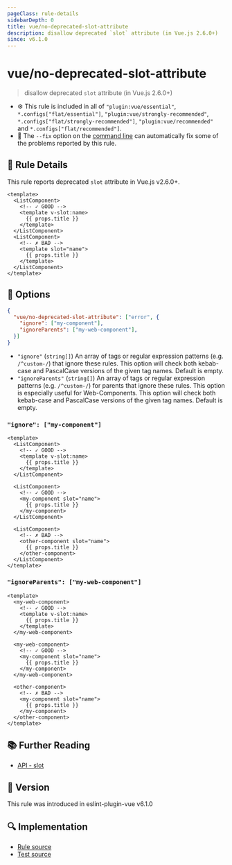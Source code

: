 ```yaml
---
pageClass: rule-details
sidebarDepth: 0
title: vue/no-deprecated-slot-attribute
description: disallow deprecated `slot` attribute (in Vue.js 2.6.0+)
since: v6.1.0
---
```


# vue/no-deprecated-slot-attribute

> disallow deprecated `slot` attribute (in Vue.js 2.6.0+)

- :gear: This rule is included in all of `"plugin:vue/essential"`, `*.configs["flat/essential"]`, `"plugin:vue/strongly-recommended"`, `*.configs["flat/strongly-recommended"]`, `"plugin:vue/recommended"` and `*.configs["flat/recommended"]`.
- :wrench: The `--fix` option on the [command line](https://eslint.org/docs/user-guide/command-line-interface#fix-problems) can automatically fix some of the problems reported by this rule.

## :book: Rule Details

This rule reports deprecated `slot` attribute in Vue.js v2.6.0+.

<eslint-code-block fix :rules="{'vue/no-deprecated-slot-attribute': ['error']}">

```vue
<template>
  <ListComponent>
    <!-- ✓ GOOD -->
    <template v-slot:name>
      {{ props.title }}
    </template>
  </ListComponent>
  <ListComponent>
    <!-- ✗ BAD -->
    <template slot="name">
      {{ props.title }}
    </template>
  </ListComponent>
</template>
```

</eslint-code-block>

## :wrench: Options

```json
{
  "vue/no-deprecated-slot-attribute": ["error", {
    "ignore": ["my-component"],
    "ignoreParents": ["my-web-component"],
  }]
}
```

- `"ignore"` (`string[]`) An array of tags or regular expression patterns (e.g. `/^custom-/`) that ignore these rules. This option will check both kebab-case and PascalCase versions of the given tag names. Default is empty.
- `"ignoreParents"` (`string[]`) An array of tags or regular expression patterns (e.g. `/^custom-/`) for parents that ignore these rules. This option is especially useful for Web-Components. This option will check both kebab-case and PascalCase versions of the given tag names. Default is empty.

### `"ignore": ["my-component"]`

<eslint-code-block fix :rules="{'vue/no-deprecated-slot-attribute': ['error', {ignore: ['my-component']}]}">

```vue
<template>
  <ListComponent>
    <!-- ✓ GOOD -->
    <template v-slot:name>
      {{ props.title }}
    </template>
  </ListComponent>

  <ListComponent>
    <!-- ✓ GOOD -->
    <my-component slot="name">
      {{ props.title }}
    </my-component>
  </ListComponent>

  <ListComponent>
    <!-- ✗ BAD -->
    <other-component slot="name">
      {{ props.title }}
    </other-component>
  </ListComponent>
</template>
```

</eslint-code-block>

### `"ignoreParents": ["my-web-component"]`

<eslint-code-block fix :rules="{'vue/no-deprecated-slot-attribute': ['error', {ignoreParents: ['my-web-component']}]}">

```vue
<template>
  <my-web-component>
    <!-- ✓ GOOD -->
    <template v-slot:name>
      {{ props.title }}
    </template>
  </my-web-component>

  <my-web-component>
    <!-- ✓ GOOD -->
    <my-component slot="name">
      {{ props.title }}
    </my-component>
  </my-web-component>

  <other-component>
    <!-- ✗ BAD -->
    <my-component slot="name">
      {{ props.title }}
    </my-component>
  </other-component>
</template>
```

</eslint-code-block>

## :books: Further Reading

- [API - slot](https://v2.vuejs.org/v2/api/#slot-deprecated)

## :rocket: Version

This rule was introduced in eslint-plugin-vue v6.1.0

## :mag: Implementation

- [Rule source](https://github.com/vuejs/eslint-plugin-vue/blob/master/lib/rules/no-deprecated-slot-attribute.js)
- [Test source](https://github.com/vuejs/eslint-plugin-vue/blob/master/tests/lib/rules/no-deprecated-slot-attribute.js)
